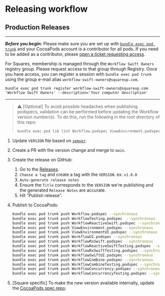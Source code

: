 # Releasing workflow

## Production Releases

---

***Before you begin:*** Please make sure you are set up with 
[`bundle exec pod trunk`](https://guides.cocoapods.org/making/getting-setup-with-trunk.html) and your CocoaPods
account is a contributor for all pods. If you need to be added as a
contributor, please [open a ticket requesting access](https://github.com/square/workflow-swift/issues/new).

For Squares, membership is managed through the `Workflow Swift Owners` registry group. Please request access to that group through Registry. Once you have access, you can register a session with `bundle exec pod trunk` using the group e-mail alias `workflow-swift-owners@squareup.com`.

`bundle exec pod trunk register workflow-swift-owners@squareup.com 'Workflow Swift Owners' --description='Your computer description'`

---

> ⚠️ [Optional] To avoid possible headaches when publishing podspecs, validation can be performed before updating the Workflow version number(s). To do this, run the following in the root directory of this repo:
> ```bash
> bundle exec pod lib lint Workflow.podspec ViewEnvironment.podspec ViewEnvironmentUI.podspec WorkflowTesting.podspec WorkflowReactiveSwift.podspec WorkflowUI.podspec WorkflowRxSwift.podspec WorkflowReactiveSwiftTesting.podspec WorkflowRxSwiftTesting.podspec WorkflowSwiftUI.podspec WorkflowCombine.podspec WorkflowCombineTesting.podspec WorkflowConcurrency.podspec WorkflowConcurrencyTesting.podspec
> ```

1. Update `VERSION` file based on [`semver`](https://semver.org/).

1. Create a PR with the version change and merge to `main`.

1. Create the release on GitHub:
   1. Go to the [Releases](https://github.com/square/workflow-swift/releases).
   1. `Choose a tag` and create a tag with the `VERSION`. ex: `v1.0.0`
   1. `Auto-generate release notes`
   1. Ensure the `Title` corresponds to the `VERSION` we're publishing and the generated `Release Notes` are accurate.
   1. Hit "Publish release".

1. Publish to CocoaPods:
    ```bash
    bundle exec pod trunk push Workflow.podspec --synchronous
    bundle exec pod trunk push WorkflowTesting.podspec  --synchronous
    bundle exec pod trunk push WorkflowReactiveSwift.podspec --synchronous
    bundle exec pod trunk push ViewEnvironment.podspec --synchronous
    bundle exec pod trunk push ViewEnvironmentUI.podspec --synchronous
    bundle exec pod trunk push WorkflowUI.podspec --synchronous
    bundle exec pod trunk push WorkflowRxSwift.podspec --synchronous
    bundle exec pod trunk push WorkflowReactiveSwiftTesting.podspec --synchronous
    bundle exec pod trunk push WorkflowRxSwiftTesting.podspec --synchronous
    bundle exec pod trunk push WorkflowSwiftUI.podspec --synchronous
    bundle exec pod trunk push WorkflowCombine.podspec --synchronous
    bundle exec pod trunk push WorkflowCombineTesting.podspec --synchronous
    bundle exec pod trunk push WorkflowConcurrency.podspec --synchronous
    bundle exec pod trunk push WorkflowConcurrencyTesting.podspec --synchronous
    ```

1. [Square specific] To make the new version available internally, update the [CocoaPods spec repo](https://go/cocoapod-specs).
